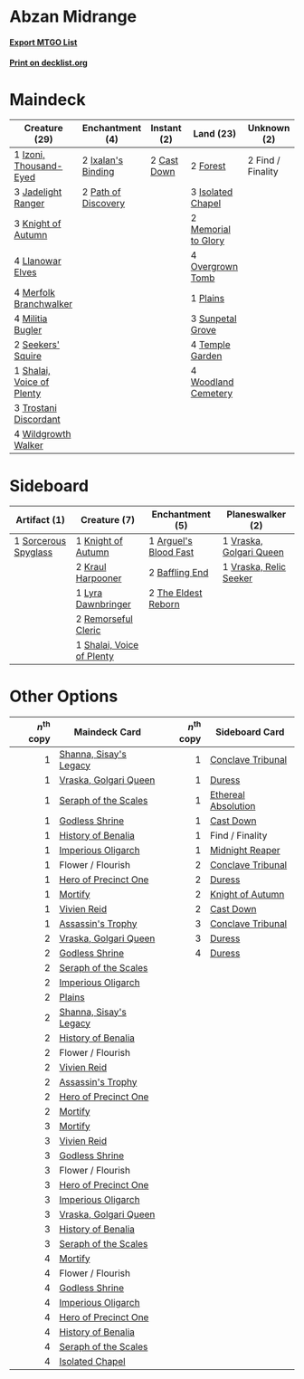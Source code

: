 # Abzan Midrange

#### [Export MTGO List](../collection/Abzan%20Midrange/Abzan%20Midrange.txt)
#### [Print on decklist.org](http://decklist.org/?deckmain=2%09Cast%20Down%0A2%09Find%20/%20Finality%0A2%09Forest%0A3%09Isolated%20Chapel%0A2%09Ixalan's%20Binding%0A1%09Izoni,%20Thousand-Eyed%0A3%09Jadelight%20Ranger%0A3%09Knight%20of%20Autumn%0A4%09Llanowar%20Elves%0A2%09Memorial%20to%20Glory%0A4%09Merfolk%20Branchwalker%0A4%09Militia%20Bugler%0A4%09Overgrown%20Tomb%0A2%09Path%20of%20Discovery%0A1%09Plains%0A2%09Seekers'%20Squire%0A1%09Shalai,%20Voice%20of%20Plenty%0A3%09Sunpetal%20Grove%0A4%09Temple%20Garden%0A3%09Trostani%20Discordant%0A4%09Wildgrowth%20Walker%0A4%09Woodland%20Cemetery&deckside=1%09Arguel's%20Blood%20Fast%0A2%09Baffling%20End%0A1%09Knight%20of%20Autumn%0A2%09Kraul%20Harpooner%0A1%09Lyra%20Dawnbringer%0A2%09Remorseful%20Cleric%0A1%09Shalai,%20Voice%20of%20Plenty%0A1%09Sorcerous%20Spyglass%0A2%09The%20Eldest%20Reborn%0A1%09Vraska,%20Golgari%20Queen%0A1%09Vraska,%20Relic%20Seeker)
# Maindeck

|                                           Creature (29)                                            |                                       Enchantment (4)                                        |                                     Instant (2)                                      |                                          Land (23)                                           |   Unknown (2)   |
|----------------------------------------------------------------------------------------------------|----------------------------------------------------------------------------------------------|--------------------------------------------------------------------------------------|----------------------------------------------------------------------------------------------|-----------------|
|1 [Izoni, Thousand-Eyed](http://gatherer.wizards.com/Pages/Card/Details.aspx?multiverseid=452930)   |2 [Ixalan's Binding](http://gatherer.wizards.com/Pages/Card/Details.aspx?multiverseid=435168) |2 [Cast Down](http://gatherer.wizards.com/Pages/Card/Details.aspx?multiverseid=442969)|2 [Forest](http://gatherer.wizards.com/Pages/Card/Details.aspx?multiverseid=439605)           |2 Find / Finality|
|3 [Jadelight Ranger](http://gatherer.wizards.com/Pages/Card/Details.aspx?multiverseid=439793)       |2 [Path of Discovery](http://gatherer.wizards.com/Pages/Card/Details.aspx?multiverseid=439799)|                                                                                      |3 [Isolated Chapel](http://gatherer.wizards.com/Pages/Card/Details.aspx?multiverseid=382189)  |                 |
|3 [Knight of Autumn](http://gatherer.wizards.com/Pages/Card/Details.aspx?multiverseid=452933)       |                                                                                              |                                                                                      |2 [Memorial to Glory](http://gatherer.wizards.com/Pages/Card/Details.aspx?multiverseid=443132)|                 |
|4 [Llanowar Elves](http://gatherer.wizards.com/Pages/Card/Details.aspx?multiverseid=413717)         |                                                                                              |                                                                                      |4 [Overgrown Tomb](http://gatherer.wizards.com/Pages/Card/Details.aspx?multiverseid=405103)   |                 |
|4 [Merfolk Branchwalker](http://gatherer.wizards.com/Pages/Card/Details.aspx?multiverseid=435353)   |                                                                                              |                                                                                      |1 [Plains](http://gatherer.wizards.com/Pages/Card/Details.aspx?multiverseid=439601)           |                 |
|4 [Militia Bugler](http://gatherer.wizards.com/Pages/Card/Details.aspx?multiverseid=447165)         |                                                                                              |                                                                                      |3 [Sunpetal Grove](http://gatherer.wizards.com/Pages/Card/Details.aspx?multiverseid=420946)   |                 |
|2 [Seekers' Squire](http://gatherer.wizards.com/Pages/Card/Details.aspx?multiverseid=435275)        |                                                                                              |                                                                                      |4 [Temple Garden](http://gatherer.wizards.com/Pages/Card/Details.aspx?multiverseid=405112)    |                 |
|1 [Shalai, Voice of Plenty](http://gatherer.wizards.com/Pages/Card/Details.aspx?multiverseid=442923)|                                                                                              |                                                                                      |4 [Woodland Cemetery](http://gatherer.wizards.com/Pages/Card/Details.aspx?multiverseid=241983)|                 |
|3 [Trostani Discordant](http://gatherer.wizards.com/Pages/Card/Details.aspx?multiverseid=452958)    |                                                                                              |                                                                                      |                                                                                              |                 |
|4 [Wildgrowth Walker](http://gatherer.wizards.com/Pages/Card/Details.aspx?multiverseid=435372)      |                                                                                              |                                                                                      |                                                                                              |                 |


# Sideboard

|                                         Artifact (1)                                          |                                            Creature (7)                                            |                                        Enchantment (5)                                         |                                         Planeswalker (2)                                         |
|-----------------------------------------------------------------------------------------------|----------------------------------------------------------------------------------------------------|------------------------------------------------------------------------------------------------|--------------------------------------------------------------------------------------------------|
|1 [Sorcerous Spyglass](http://gatherer.wizards.com/Pages/Card/Details.aspx?multiverseid=435407)|1 [Knight of Autumn](http://gatherer.wizards.com/Pages/Card/Details.aspx?multiverseid=452933)       |1 [Arguel's Blood Fast](http://gatherer.wizards.com/Pages/Card/Details.aspx?multiverseid=439316)|1 [Vraska, Golgari Queen](http://gatherer.wizards.com/Pages/Card/Details.aspx?multiverseid=452963)|
|                                                                                               |2 [Kraul Harpooner](http://gatherer.wizards.com/Pages/Card/Details.aspx?multiverseid=452886)        |2 [Baffling End](http://gatherer.wizards.com/Pages/Card/Details.aspx?multiverseid=439658)       |1 [Vraska, Relic Seeker](http://gatherer.wizards.com/Pages/Card/Details.aspx?multiverseid=435388) |
|                                                                                               |1 [Lyra Dawnbringer](http://gatherer.wizards.com/Pages/Card/Details.aspx?multiverseid=442914)       |2 [The Eldest Reborn](http://gatherer.wizards.com/Pages/Card/Details.aspx?multiverseid=442978)  |                                                                                                  |
|                                                                                               |2 [Remorseful Cleric](http://gatherer.wizards.com/Pages/Card/Details.aspx?multiverseid=447169)      |                                                                                                |                                                                                                  |
|                                                                                               |1 [Shalai, Voice of Plenty](http://gatherer.wizards.com/Pages/Card/Details.aspx?multiverseid=442923)|                                                                                                |                                                                                                  |


# Other Options

|*n*<sup>th</sup> copy|                                          Maindeck Card                                          |*n*<sup>th</sup> copy|                                        Sideboard Card                                        |
|--------------------:|-------------------------------------------------------------------------------------------------|--------------------:|----------------------------------------------------------------------------------------------|
|                    1|[Shanna, Sisay's Legacy](http://gatherer.wizards.com/Pages/Card/Details.aspx?multiverseid=443092)|                    1|[Conclave Tribunal](http://gatherer.wizards.com/Pages/Card/Details.aspx?multiverseid=452756)  |
|                    1|[Vraska, Golgari Queen](http://gatherer.wizards.com/Pages/Card/Details.aspx?multiverseid=452963) |                    1|[Duress](http://gatherer.wizards.com/Pages/Card/Details.aspx?multiverseid=270465)             |
|                    1|[Seraph of the Scales](http://gatherer.wizards.com/Pages/Card/Details.aspx?multiverseid=457349)  |                    1|[Ethereal Absolution](http://gatherer.wizards.com/Pages/Card/Details.aspx?multiverseid=457314)|
|                    1|[Godless Shrine](http://gatherer.wizards.com/Pages/Card/Details.aspx?multiverseid=405099)        |                    1|[Cast Down](http://gatherer.wizards.com/Pages/Card/Details.aspx?multiverseid=442969)          |
|                    1|[History of Benalia](http://gatherer.wizards.com/Pages/Card/Details.aspx?multiverseid=442909)    |                    1|Find / Finality                                                                               |
|                    1|[Imperious Oligarch](http://gatherer.wizards.com/Pages/Card/Details.aspx?multiverseid=457328)    |                    1|[Midnight Reaper](http://gatherer.wizards.com/Pages/Card/Details.aspx?multiverseid=452827)    |
|                    1|Flower / Flourish                                                                                |                    2|[Conclave Tribunal](http://gatherer.wizards.com/Pages/Card/Details.aspx?multiverseid=452756)  |
|                    1|[Hero of Precinct One](http://gatherer.wizards.com/Pages/Card/Details.aspx?multiverseid=457155)  |                    2|[Duress](http://gatherer.wizards.com/Pages/Card/Details.aspx?multiverseid=270465)             |
|                    1|[Mortify](http://gatherer.wizards.com/Pages/Card/Details.aspx?multiverseid=420829)               |                    2|[Knight of Autumn](http://gatherer.wizards.com/Pages/Card/Details.aspx?multiverseid=452933)   |
|                    1|[Vivien Reid](http://gatherer.wizards.com/Pages/Card/Details.aspx?multiverseid=447344)           |                    2|[Cast Down](http://gatherer.wizards.com/Pages/Card/Details.aspx?multiverseid=442969)          |
|                    1|[Assassin's Trophy](http://gatherer.wizards.com/Pages/Card/Details.aspx?multiverseid=452902)     |                    3|[Conclave Tribunal](http://gatherer.wizards.com/Pages/Card/Details.aspx?multiverseid=452756)  |
|                    2|[Vraska, Golgari Queen](http://gatherer.wizards.com/Pages/Card/Details.aspx?multiverseid=452963) |                    3|[Duress](http://gatherer.wizards.com/Pages/Card/Details.aspx?multiverseid=270465)             |
|                    2|[Godless Shrine](http://gatherer.wizards.com/Pages/Card/Details.aspx?multiverseid=405099)        |                    4|[Duress](http://gatherer.wizards.com/Pages/Card/Details.aspx?multiverseid=270465)             |
|                    2|[Seraph of the Scales](http://gatherer.wizards.com/Pages/Card/Details.aspx?multiverseid=457349)  |                     |                                                                                              |
|                    2|[Imperious Oligarch](http://gatherer.wizards.com/Pages/Card/Details.aspx?multiverseid=457328)    |                     |                                                                                              |
|                    2|[Plains](http://gatherer.wizards.com/Pages/Card/Details.aspx?multiverseid=439601)                |                     |                                                                                              |
|                    2|[Shanna, Sisay's Legacy](http://gatherer.wizards.com/Pages/Card/Details.aspx?multiverseid=443092)|                     |                                                                                              |
|                    2|[History of Benalia](http://gatherer.wizards.com/Pages/Card/Details.aspx?multiverseid=442909)    |                     |                                                                                              |
|                    2|Flower / Flourish                                                                                |                     |                                                                                              |
|                    2|[Vivien Reid](http://gatherer.wizards.com/Pages/Card/Details.aspx?multiverseid=447344)           |                     |                                                                                              |
|                    2|[Assassin's Trophy](http://gatherer.wizards.com/Pages/Card/Details.aspx?multiverseid=452902)     |                     |                                                                                              |
|                    2|[Hero of Precinct One](http://gatherer.wizards.com/Pages/Card/Details.aspx?multiverseid=457155)  |                     |                                                                                              |
|                    2|[Mortify](http://gatherer.wizards.com/Pages/Card/Details.aspx?multiverseid=420829)               |                     |                                                                                              |
|                    3|[Mortify](http://gatherer.wizards.com/Pages/Card/Details.aspx?multiverseid=420829)               |                     |                                                                                              |
|                    3|[Vivien Reid](http://gatherer.wizards.com/Pages/Card/Details.aspx?multiverseid=447344)           |                     |                                                                                              |
|                    3|[Godless Shrine](http://gatherer.wizards.com/Pages/Card/Details.aspx?multiverseid=405099)        |                     |                                                                                              |
|                    3|Flower / Flourish                                                                                |                     |                                                                                              |
|                    3|[Hero of Precinct One](http://gatherer.wizards.com/Pages/Card/Details.aspx?multiverseid=457155)  |                     |                                                                                              |
|                    3|[Imperious Oligarch](http://gatherer.wizards.com/Pages/Card/Details.aspx?multiverseid=457328)    |                     |                                                                                              |
|                    3|[Vraska, Golgari Queen](http://gatherer.wizards.com/Pages/Card/Details.aspx?multiverseid=452963) |                     |                                                                                              |
|                    3|[History of Benalia](http://gatherer.wizards.com/Pages/Card/Details.aspx?multiverseid=442909)    |                     |                                                                                              |
|                    3|[Seraph of the Scales](http://gatherer.wizards.com/Pages/Card/Details.aspx?multiverseid=457349)  |                     |                                                                                              |
|                    4|[Mortify](http://gatherer.wizards.com/Pages/Card/Details.aspx?multiverseid=420829)               |                     |                                                                                              |
|                    4|Flower / Flourish                                                                                |                     |                                                                                              |
|                    4|[Godless Shrine](http://gatherer.wizards.com/Pages/Card/Details.aspx?multiverseid=405099)        |                     |                                                                                              |
|                    4|[Imperious Oligarch](http://gatherer.wizards.com/Pages/Card/Details.aspx?multiverseid=457328)    |                     |                                                                                              |
|                    4|[Hero of Precinct One](http://gatherer.wizards.com/Pages/Card/Details.aspx?multiverseid=457155)  |                     |                                                                                              |
|                    4|[History of Benalia](http://gatherer.wizards.com/Pages/Card/Details.aspx?multiverseid=442909)    |                     |                                                                                              |
|                    4|[Seraph of the Scales](http://gatherer.wizards.com/Pages/Card/Details.aspx?multiverseid=457349)  |                     |                                                                                              |
|                    4|[Isolated Chapel](http://gatherer.wizards.com/Pages/Card/Details.aspx?multiverseid=382189)       |                     |                                                                                              |

